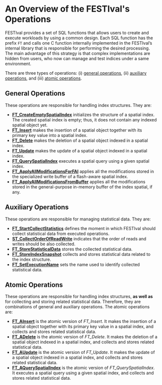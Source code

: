 # An Overview of the FESTIval's Operations

FESTIval provides a set of SQL functions that allows users to create and execute workloads by using a common design. Each SQL function has the prefix `FT` and calls one C function internally implemented in the FESTIval’s internal library that is responsible for performing the desired processing. The main advantage of this strategy is that complex implementations are hidden from users, who now can manage and test indices under a same environment.

There are three types of operations: (i) [general operations](../overview/#general_operations), (ii) [auxiliary operations](../overview/#auxiliary_operations), and (iii) [atomic operations](../overview/#atomic_operations).

## General Operations

These operations are responsible for handling index structures. They are:

* [**FT_CreateEmptySpatialIndex**](../ft_createemptyspatialindex) initializes the structure of a spatial index. The created spatial index is empty; thus, it does not contain any indexed spatial object yet. 
* [**FT_Insert**](../ft_insert) makes the insertion of a spatial object together with its primary key value into a spatial index. 
* [**FT_Delete**](../ft_delete) makes the deletion of a spatial object indexed in a spatial index. 
* [**FT_Update**](../ft_update) makes the update of a spatial object indexed in a spatial index. 
* [**FT_QuerySpatialIndex**](../ft_queryspatialindex) executes a spatial query using a given spatial index. 
* [**FT_ApplyAllModificationsForFAI**](../ft_applyallmodificationsforfai) applies all the modifications stored in the specialized write buffer of a flash-aware spatial index.
* [**FT_ApplyAllModificationsFromBuffer**](../ft_applyallmodificationsfrombuffer) applies all the modifications stored in the general-purpose in-memory buffer of the index spatial, if any. 

## Auxiliary Operations

These operations are responsible for managing statistical data. They are:

* [**FT_StartCollectStatistics**](../ft_startcollectstatistics) defines the moment in which FESTIval should collect statistical data from executed operations. 
* [**ST_CollectOrderOfReadWrite**](../ft_collectorderofreadwrite) indicates that the order of reads and writes should be also collected. 
* [**FT_StoreStatisticalData**](../ft_storestatisticaldata) stores the collected statistical data. 
* [**FT_StoreIndexSnapshot**](../ft_storeindexsnapshot) collects and stores statistical data related to the index structure. 
* [**FT_SetExecutionName**](../ft_setexecutionname) sets the name used to identify collected statistical data. 


## Atomic Operations

These operations are responsible for handling index structures, **as well as** for collecting and storing related statistical data. Therefore, they are combinations of general and auxiliary operations. The atomic operations are:

* [**FT_AInsert**](../ft_ainsert) is the atomic version of *FT_Insert*. It makes the insertion of a spatial object together with its primary key value in a spatial index, and collects and stores related statistical data. 
* [**FT_ADelete**](../ft_adelete) is the atomic version of *FT_Delete*. It makes the deletion of a spatial object indexed in a spatial index, and collects and stores related statistical data. 
* [**FT_AUpdate**](../ft_aupdate) is the atomic version of *FT_Update*. It makes the update of a spatial object indexed in a spatial index, and collects and stores related statistical data. 
* [**FT_AQuerySpatialIndex**](../ft_aqueryspatialindex) is the atomic version of *FT_QuerySpatialIndex*. It executes a spatial query using a given spatial index, and collects and stores related statistical data. 
